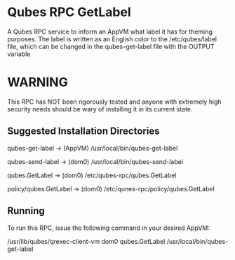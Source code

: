 # Qubes RPC GetLabel
A Qubes RPC service to inform an AppVM what label it has for theming purposes. The label is written as an English color to the /etc/qubes/label file, which can be changed in the qubes-get-label file with the OUTPUT variable

# WARNING
This RPC has NOT been rigorously tested and anyone with extremely high security needs should be wary of installing it in its current state.

## Suggested Installation Directories
qubes-get-label -> (AppVM) /usr/local/bin/qubes-get-label

qubes-send-label -> (dom0) /usr/local/bin/qubes-send-label

qubes.GetLabel -> (dom0) /etc/qubes-rpc/qubes.GetLabel

policy/qubes.GetLabel -> (dom0) /etc/qunes-rpc/policy/qubes.GetLabel

## Running
To run this RPC, issue the following command in your desired AppVM:

/usr/lib/qubes/qrexec-client-vm dom0 qubes.GetLabel /usr/local/bin/qubes-get-label